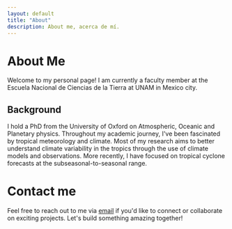 ```yaml
---
layout: default
title: "About"
description: About me, acerca de mí.
---
```


# About Me

Welcome to my personal page! I am currently a faculty member at the Escuela Nacional de Ciencias de la Tierra at UNAM in Mexico city. 

## Background

I hold a PhD from the University of Oxford on Atmospheric, Oceanic and Planetary physics. 
Throughout my academic journey, I've been fascinated by tropical meteorology and climate. Most of my research aims to better understand climate variability in the tropics through the use of climate models and observations. 
More recently, I have focused on tropical cyclone forecasts at the subseasonal-to-seasonal range. 

# Contact me

Feel free to reach out to me via [email](jorge.garciafranco@encit.unam.mx) if you'd like to connect or collaborate on exciting projects. Let's build something amazing together!
